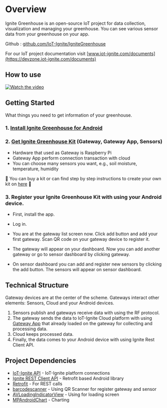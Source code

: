 # Overview

Ignite Greenhouse is an open-source IoT project for data collection, visualization and managing your greenhouse. You can see various sensor data from your greenhouse on your app.

Github : [github.com/IoT-Ignite/IgniteGreenhouse](https://github.com/IoT-Ignite/IgniteGreenhouse)

For our IoT project documentation visit [www.iot-ignite.com/documents](https://devzone.iot-ignite.com/documents)

## How to use

[![Watch the video](http://img.youtube.com/vi/w6tWYsvksHo/0.jpg)](https://www.youtube.com/watch?v=w6tWYsvksHo&feature=youtu.be)

## Getting Started

What things you need to get information of your greenhouse.

### 1. [Install Ignite Greenhouse for Android](https://github.com/IoT-Ignite/IgniteGreenhouse/releases)

### 2. [Get Ignite Greenhouse Kit](https://arikovani.com/projeler/akilli-sera/detay) (Gateway, Gateway App, Sensors)
   * Hardware that used as Gateway is Raspberry Pi
   * Gateway App perform connection transaction with cloud
   * You can choose many sensors you want, e.g., soil moisture, temperature, humidity

   :cactus: You can buy a kit or can find step by step instructions to create your own kit on [here](https://iot-ignite.github.io/IgniteGreenhouse/gatewayapp/) :cactus:


### 3. Register your Ignite Greenhouse Kit with using your Android device.

* First, install the app.

* Log in.

* You are at the gateway list screen now. Click add button and add your first gateway. Scan QR code on your gateway device to register it.

* The gateway will appear on your dashboard. Now you can add another gateway or go to sensor dashboard by clicking gateway.

* On sensor dashboard you can add and register new sensors by clicking the add button. The sensors will appear on sensor dashboard.

## Technical Structure

Gateway devices are at the center of the scheme. Gateways interact other elements: Sensors, Cloud and your Android devices.

1. Sensors publish and gateways receive data with using the RF protocol.
2. The gateway sends the data to IoT-Ignite Cloud platform with using [Gateway App](https://github.com/freeloki/GreenhousePrivate/wiki) that already loaded on the gateway for collecting and processing data.
3. Cloud keeps processed data.
4. Finally, the data comes to your Android device with using Ignite Rest Client API.


## Project Dependencies

* [IoT-Ignite API](http://www.dropwizard.io/1.0.2/docs/) - IoT-Ignite platform connections
* [Ignite REST Client API](https://maven.apache.org/) - Retrofit based Android library
* [Retrofit](http://square.github.io/retrofit/) - For REST calls
* [barcodescanner](https://github.com/dm77/barcodescanner) - Using QR Scanner for register gateway and sensor
* [AVLoadingIndicatorView](https://github.com/81813780/AVLoadingIndicatorView) - Using for loading screen
* [MPAndroidChart](https://github.com/PhilJay/MPAndroidChart) - Charting

